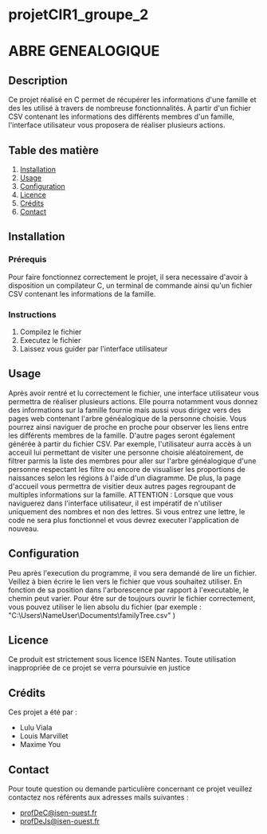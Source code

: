 # projetCIR1_groupe_2
# ABRE GENEALOGIQUE 

## Description
Ce projet réalisé en C permet de récupérer les informations d'une famille et des les utilisé à travers de nombreuse fonctionnalités. À partir d'un fichier CSV contenant les informations des différents membres d'un famille, l'interface utilisateur vous proposera de réaliser plusieurs actions. 
## Table des matière
1. [Installation](#installation)
2. [Usage](#usage)
3. [Configuration](#configuration)
4. [Licence](#licence)
5. [Crédits](#crédits)
6. [Contact](#contact)



## Installation
### Prérequis
Pour faire fonctionnez correctement le projet, il sera necessaire d'avoir à disposition un compilateur C, un terminal de commande ainsi qu'un fichier CSV contenant les informations de la famille.
### Instructions
1. Compilez le fichier
2. Executez le fichier
3. Laissez vous guider par l'interface utilisateur

## Usage
Après avoir rentré et lu correctement le fichier, une interface utilisateur vous permettra de réaliser plusieurs actions.
Elle pourra notamment vous donnez des informations sur la famille fournie mais aussi vous dirigez vers des pages web contenant l'arbre généalogique de la personne choisie. Vous pourrez ainsi naviguer de proche en proche pour observer les liens entre les différents membres de la famille.
D'autre pages seront également générée à partir du fichier CSV. 
Par exemple, l'utilisateur aurra accès à un acceuil lui permettant de visiter une personne choisie aléatoirement, de filtrer parmis la liste des membres pour aller sur l'arbre généalogique d'une personne respectant les filtre ou encore de visualiser les proportions de naissances selon les régions à l'aide d'un diagramme.
De plus, la page d'accueil vous permettra de visitier deux autres pages regroupant de multiples informations sur la famille.
ATTENTION : Lorsque que vous naviguerez dans l'interface utilisateur, il est impératif de n'utiliser uniquement des nombres et non des lettres. Si vous entrez une lettre, le code ne sera plus fonctionnel et vous devrez executer l'application de nouveau.

## Configuration
Peu après l'execution du programme, il vou sera demandé de lire un fichier. Veillez à bien écrire le lien vers le fichier que vous souhaitez utiliser. En fonction de sa position dans l'arborescence par rapport à l'executable, le chemin peut varier. 
Pour être sur de toujours ouvrir le fichier correctement, vous pouvez utiliser le lien absolu du fichier (par exemple : "C:\Users\NameUser\Documents\familyTree.csv" )

## Licence
Ce produit est strictement sous licence ISEN Nantes.
Toute utilisation inappropriée de ce projet se verra poursuivie en justice

## Crédits
Ces projet a été par :
 - Lulu Viala
 - Louis Marvillet
 - Maxime You

## Contact
Pour toute question ou demande particulière concernant ce projet veuillez contactez nos référents aux adresses mails suivantes :
  - profDeC@isen-ouest.fr
  - profDeJs@isen-ouest.fr
